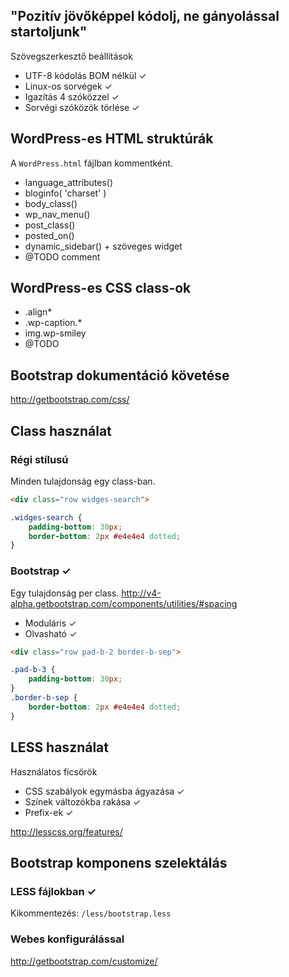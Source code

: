 ## "Pozitív jövőképpel kódolj, ne gányolással startoljunk"

Szövegszerkesztő beállítások

- UTF-8 kódolás BOM nélkül ✓
- Linux-os sorvégek ✓
- Igazítás 4 szóközzel ✓
- Sorvégi szóközök törlése ✓

## WordPress-es HTML struktúrák

A `WordPress.html` fájlban kommentként.

- language_attributes()
- bloginfo( 'charset' )
- body_class()
- wp_nav_menu()
- post_class()
- posted_on()
- dynamic_sidebar() + szöveges widget
- @TODO comment

## WordPress-es CSS class-ok

- .align*
- .wp-caption.*
- img.wp-smiley
- @TODO

## Bootstrap dokumentáció követése

http://getbootstrap.com/css/

## Class használat

### Régi stílusú

Minden tulajdonság egy class-ban.

```html
<div class="row widges-search">
```

```css
.widges-search {
    padding-bottom: 30px;
    border-bottom: 2px #e4e4e4 dotted;
}
```

### Bootstrap ✓

Egy tulajdonság per class.
http://v4-alpha.getbootstrap.com/components/utilities/#spacing

- Moduláris ✓
- Olvasható ✓

```html
<div class="row pad-b-2 border-b-sep">
```

```css
.pad-b-3 {
    padding-bottom: 30px;
}
.border-b-sep {
    border-bottom: 2px #e4e4e4 dotted;
}
```

## LESS használat

Használatos fícsörök

- CSS szabályok egymásba ágyazása ✓
- Színek változókba rakása ✓
- Prefix-ek ✓

http://lesscss.org/features/

## Bootstrap komponens szelektálás

### LESS fájlokban ✓

Kikommentezés: `/less/bootstrap.less`

### Webes konfigurálással

http://getbootstrap.com/customize/

